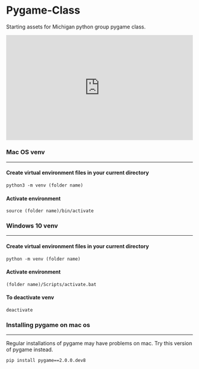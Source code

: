# Pygame-Class
 Starting assets for Michigan python group pygame class.

<div style="width:100%;height:0px;position:relative;padding-bottom:56.250%;"><iframe src="https://streamable.com/e/vo2dv0" frameborder="0" width="100%" height="100%" allowfullscreen style="width:100%;height:100%;position:absolute;left:0px;top:0px;overflow:hidden;"></iframe></div>


### Mac OS venv
___

#### Create virtual environment files in your current directory

```
python3 -m venv (folder name)
```

#### Activate environment

```
source (folder name)/bin/activate
```


### Windows 10 venv
___

#### Create virtual environment files in your current directory

```
python -m venv (folder name)
```

#### Activate environment

```
(folder name)/Scripts/activate.bat
```

#### To deactivate venv

```
deactivate
```

### Installing pygame on mac os
___

Regular installations of pygame may have problems on mac. Try this version of pygame instead. 

```
pip install pygame==2.0.0.dev8
```
